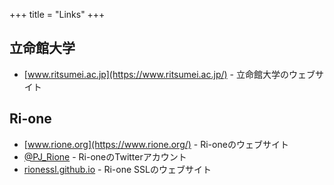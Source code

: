 +++
title = "Links"
+++

## 立命館大学

- [www.ritsumei.ac.jp](https://www.ritsumei.ac.jp/) - 立命館大学のウェブサイト

## Ri-one

- [www.rione.org](https://www.rione.org/) - Ri-oneのウェブサイト
- [@PJ_Rione](https://twitter.com/PJ_Rione) - Ri-oneのTwitterアカウント
- [rionessl.github.io](https://rionessl.github.io/) - Ri-one SSLのウェブサイト